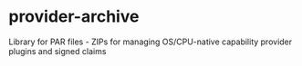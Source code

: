 # provider-archive
Library for PAR files - ZIPs for managing OS/CPU-native capability provider plugins and signed claims
